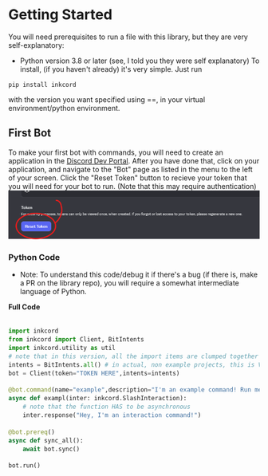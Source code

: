 # Getting Started
You will need prerequisites to run a file with this library, but they are very self-explanatory:
- Python version 3.8 or later
(see, I told you they were self explanatory)
To install, (if you haven't already) it's very simple. Just run
```
pip install inkcord
```
with the version you want specified using ==, in your virtual environment/python environment.

## First Bot
To make your first bot with commands, you will need to create an application in the [Discord Dev Portal](https://discord.com/developers/applications).
After you have done that, click on your application, and navigate to the "Bot" page as listed in the menu to the left of your screen.
Click the "Reset Token" button to recieve your token that you will need for your bot to run. (Note that this may require authentication)
![](images/png%20for%20tokens.png)

### Python Code
* Note: To understand this code/debug it if there's a bug (if there is, make a PR on the library repo), you will require a somewhat intermediate language of Python.

**Full Code**
```python

import inkcord
from inkcord import Client, BitIntents
import inkcord.utility as util
# note that in this version, all the import items are clumped together into inkcord, but it will be changed to this type of structure in later updates
intents = BitIntents.all() # in actual, non example projects, this is VERY MUCH not recommended.
bot = Client(token="TOKEN HERE",intents=intents)

@bot.command(name="example",description="I'm an example command! Run me!!!!")
async def exampl(inter: inkcord.SlashInteraction):
    # note that the function HAS to be asynchronous
    inter.response("Hey, I'm an interaction command!")

@bot.prereq()
async def sync_all():
    await bot.sync()

bot.run()
```
